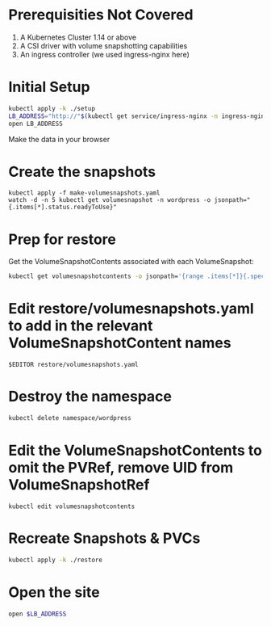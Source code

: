 # Prerequisities Not Covered

1. A Kubernetes Cluster 1.14 or above
1. A CSI driver with volume snapshotting capabilities
1. An ingress controller (we used ingress-nginx here)

# Initial Setup

```bash
kubectl apply -k ./setup
LB_ADDRESS="http://"$(kubectl get service/ingress-nginx -n ingress-nginx -o jsonpath="{.status.loadBalancer.ingress[0].hostname}")
open LB_ADDRESS
```

Make the data in your browser


# Create the snapshots

```
kubectl apply -f make-volumesnapshots.yaml
watch -d -n 5 kubectl get volumesnapshot -n wordpress -o jsonpath="{.items[*].status.readyToUse}"
```



# Prep for restore

Get the VolumeSnapshotContents associated with each VolumeSnapshot:

```bash
kubectl get volumesnapshotcontents -o jsonpath='{range .items[*]}{.spec.volumeSnapshotRef.name}{"\t"}{.metadata.name}{"\n"}{end}'
```

# Edit restore/volumesnapshots.yaml to add in the relevant VolumeSnapshotContent names

```
$EDITOR restore/volumesnapshots.yaml
```

# Destroy the namespace

```bash
kubectl delete namespace/wordpress
```


# Edit the VolumeSnapshotContents to omit the PVRef, remove UID from VolumeSnapshotRef

```
kubectl edit volumesnapshotcontents
```

# Recreate Snapshots & PVCs

```bash
kubectl apply -k ./restore
```

# Open the site

```bash
open $LB_ADDRESS
```

